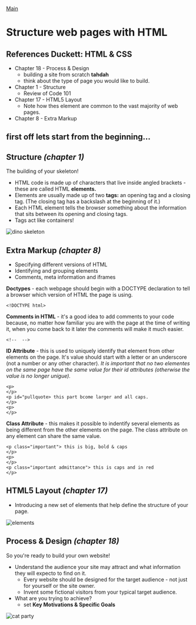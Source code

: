 [Main](https://amberfalbo.github.io/learning-journal/)

# Structure web pages with HTML

## References **Duckett: HTML & CSS**
* Chapter 18 - Process & Design
    * building a site from scratch **tahdah**
    * think about the type of page you would like to build.
* Chapter 1 - Structure
    * Review of Code 101
* Chapter 17 - HTML5 Layout
    * Note how thes element are common to the vast majority of web pages.
* Chapter 8 - Extra Markup

## first off lets start from the beginning...

## **Structure** *(chapter 1)*

The building of your skeleton!
* HTML code is made up of characters that live inside angled brackets - these are called HTML **elements.** 
* Elements are usually made up of two **tags:** an opening tag and a closing tag. (The closing tag has a backslash at the beginning of it.)
* Each HTML element tells the browser something about the information that sits between its opening and closing tags.
* Tags act like containers!


![dino skeleton](https://svgsilh.com/svg/2525420.svg)

## **Extra Markup** *(chapter 8)*

* Specifying different versions of HTML
* Identifying and grouping elements
* Comments, meta information and iframes

 **Doctypes** - each webpage should begin with a DOCTYPE declaration to tell a browser which version of HTML the page is using.

 ```
 <!DOCTYPE html>
 ```

**Comments in HTML** - it's a good idea to add comments to your code because, no matter how familiar you are with the page at the time of writing it, when you come back to it later the comments will make it much easier.

```
<!--  -->
```

**ID Attribute** - this is used to uniquely identify that element from other elements on the page. It's value should start with a letter or an underscore (not a number or any other character). *It is important that no two elementes on the same page have the same value for their id attributes (otherwise the value is no longer unigue).*

```
<p>
</p>
<p id="pullquote> this part bcome larger and all caps.
</p>
<p>
</p>
```

**Class Attribute** - this makes it possible to indentify several elements as being different from the other elements on the page. The class attribute on any element can share the same value.

```
<p class="important"> this is big, bold & caps
</p>
<p>
</p>
<p class="important admittance"> this is caps and in red
</p>
```



## **HTML5 Layout** *(chapter 17)*

* Introducing a new set of elements that help define the structure of your page.
  
    
![elements](https://encrypted-tbn0.gstatic.com/images?q=tbn%3AANd9GcRBD6qRRURzXMupLQ9bd4SDsRvjiJebntbB2C6f67G24fqNDlXd&usqp=CAU)


## **Process & Design** *(chapter 18)*

So you're ready to build your own website!
* Understand the audience your site may attract and what information they will expecto to find on it.
    * Every website should be designed for the target audience - not just for yourself or the site owner.
    * Invent some fictional visitors from your typical target audience. 
* What are you trying to achieve?
    * set **Key Motivations & Specific Goals**

![cat party](https://www.publicdomainpictures.net/pictures/310000/velka/cats-party-at-the-campfire.jpg)
